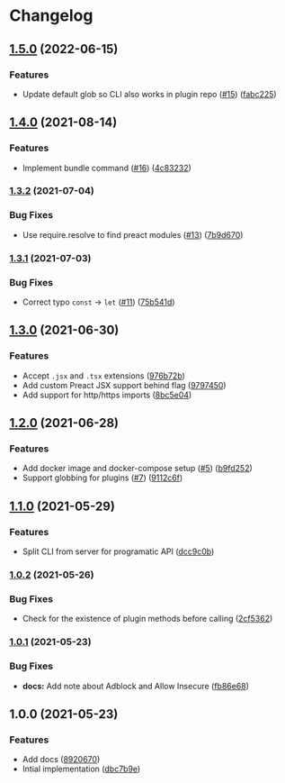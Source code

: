 # Changelog

## [1.5.0](https://www.github.com/projectsophon/df-plugin-dev-server/compare/v1.4.0...v1.5.0) (2022-06-15)


### Features

* Update default glob so CLI also works in plugin repo ([#15](https://www.github.com/projectsophon/df-plugin-dev-server/issues/15)) ([fabc225](https://www.github.com/projectsophon/df-plugin-dev-server/commit/fabc225308c254d9ef19939a2953c36700a5d7a4))

## [1.4.0](https://www.github.com/projectsophon/df-plugin-dev-server/compare/v1.3.2...v1.4.0) (2021-08-14)


### Features

* Implement bundle command ([#16](https://www.github.com/projectsophon/df-plugin-dev-server/issues/16)) ([4c83232](https://www.github.com/projectsophon/df-plugin-dev-server/commit/4c832324e988d424359423bc4d73ab2d09ac006f))

### [1.3.2](https://www.github.com/projectsophon/df-plugin-dev-server/compare/v1.3.1...v1.3.2) (2021-07-04)


### Bug Fixes

* Use require.resolve to find preact modules ([#13](https://www.github.com/projectsophon/df-plugin-dev-server/issues/13)) ([7b9d670](https://www.github.com/projectsophon/df-plugin-dev-server/commit/7b9d670a81cb538bdfb5446d726032a782d4d71d))

### [1.3.1](https://www.github.com/projectsophon/df-plugin-dev-server/compare/v1.3.0...v1.3.1) (2021-07-03)


### Bug Fixes

* Correct typo `const` -> `let` ([#11](https://www.github.com/projectsophon/df-plugin-dev-server/issues/11)) ([75b541d](https://www.github.com/projectsophon/df-plugin-dev-server/commit/75b541d47c2c5a7c92406f0feadc3646d22dc4b8))

## [1.3.0](https://www.github.com/projectsophon/df-plugin-dev-server/compare/v1.2.0...v1.3.0) (2021-06-30)


### Features

* Accept `.jsx` and `.tsx` extensions ([976b72b](https://www.github.com/projectsophon/df-plugin-dev-server/commit/976b72b1e5c0aac3a9777b04601e1f31c6de1e5b))
* Add custom Preact JSX support behind flag ([9797450](https://www.github.com/projectsophon/df-plugin-dev-server/commit/97974509bee29dc12dd23f04147e6b0c37eadac8))
* Add support for http/https imports ([8bc5e04](https://www.github.com/projectsophon/df-plugin-dev-server/commit/8bc5e046b72f1e2d06cde59c309dc7ff029edc37))

## [1.2.0](https://www.github.com/projectsophon/df-plugin-dev-server/compare/v1.1.0...v1.2.0) (2021-06-28)


### Features

* Add docker image and docker-compose setup ([#5](https://www.github.com/projectsophon/df-plugin-dev-server/issues/5)) ([b9fd252](https://www.github.com/projectsophon/df-plugin-dev-server/commit/b9fd2523c38ca5036bf03b05b8369291fe1129a1))
* Support globbing for plugins ([#7](https://www.github.com/projectsophon/df-plugin-dev-server/issues/7)) ([9112c6f](https://www.github.com/projectsophon/df-plugin-dev-server/commit/9112c6f8aa30aa6ed9bf9b2ac6f853517e276e80))

## [1.1.0](https://www.github.com/projectsophon/df-plugin-dev-server/compare/v1.0.2...v1.1.0) (2021-05-29)


### Features

* Split CLI from server for programatic API ([dcc9c0b](https://www.github.com/projectsophon/df-plugin-dev-server/commit/dcc9c0b3c6f604d5a0e2f0429562e26ce0321c8e))

### [1.0.2](https://www.github.com/projectsophon/df-plugin-dev-server/compare/v1.0.1...v1.0.2) (2021-05-26)


### Bug Fixes

* Check for the existence of plugin methods before calling ([2cf5362](https://www.github.com/projectsophon/df-plugin-dev-server/commit/2cf536276c433c964c21cf0e2520362535c9267b))

### [1.0.1](https://www.github.com/projectsophon/df-plugin-dev-server/compare/v1.0.0...v1.0.1) (2021-05-23)


### Bug Fixes

* **docs:** Add note about Adblock and Allow Insecure ([fb86e68](https://www.github.com/projectsophon/df-plugin-dev-server/commit/fb86e685b5a7c7cd766ba9dee14aa70225987dd6))

## 1.0.0 (2021-05-23)


### Features

* Add docs ([8920670](https://www.github.com/projectsophon/df-plugin-dev-server/commit/8920670853192e6fdd014d666ae4624173c9507f))
* Intial implementation ([dbc7b9e](https://www.github.com/projectsophon/df-plugin-dev-server/commit/dbc7b9e996a0f6a38a8244e2567e1cdce3785abe))
